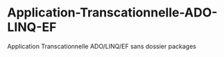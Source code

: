 # Application-Transcationnelle-ADO-LINQ-EF
Application Transcationnelle ADO/LINQ/EF sans dossier packages
